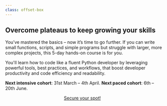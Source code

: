 ```yaml
---
class: offset-box
---
```


## Overcome plateaus to keep growing your skills

You’ve mastered the basics – now it’s time to go further.
If you can write small functions, scripts, and simple programs but struggle with larger, more complex projects, this 5-day hands-on course is for you.

You'll learn how to code like a fluent Python developer by leveraging powerful tools, best practices, and workflows, that boost developer productivity and code efficiency and readability.

**Next intensive cohort**: 31st March – 4th April.
**Next paced cohort**: 6th – 20th June.

<div style="display:flex; justify-content:center;">
<a href="https://mathspp.gumroad.com/l/intermediate-python-course?wanted=true" target="_blank" class="btn" style="margin-right: 1em;">Secure your spot!</a>
</div>
